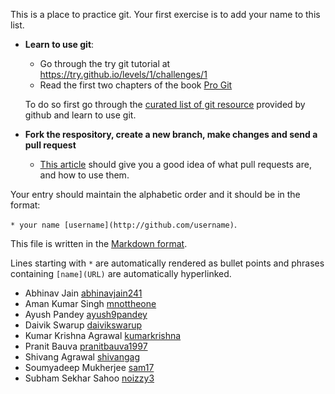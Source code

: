 This is a place to practice git. Your first exercise is to add your name to this list.

- **Learn to use git**:
  - Go through the try git tutorial at https://try.github.io/levels/1/challenges/1
  - Read the first two chapters of the book [Pro Git](http://git-scm.com/book/en/v2)

  To do so first go through the [curated list of git resource](https://help.github.com/articles/good-resources-for-learning-git-and-github/) provided by github and learn to use git.

- **Fork the respository, create a new branch, make changes and send a pull request**
  - [This article](https://help.github.com/articles/using-pull-requests/) should give you a good idea of what pull requests are, and how to use them.


Your entry should maintain the alphabetic order and it should be in the format:

`* your name [username](http://github.com/username)`.

This file is written in the [Markdown format](https://guides.github.com/features/mastering-markdown/).

Lines starting with `*` are automatically rendered as bullet points and phrases containing `[name](URL)` are automatically hyperlinked.

* Abhinav Jain [abhinavjain241](http://github.com/abhinavjain241)
* Aman Kumar Singh [mnottheone](https://github.com/mnottheone)
* Ayush Pandey [ayush9pandey](https://github.com/ayush9pandey)
* Daivik Swarup [daivikswarup](https://github.com/daivikswarup)
* Kumar Krishna Agrawal [kumarkrishna](https://github.com/kumarkrishna)
* Pranit Bauva [pranitbauva1997](https://github.com/pranitbauva)
* Shivang Agrawal [shivangag](https://github.com/shivangag)
* Soumyadeep Mukherjee [sam17](https://github.com/sam17)
* Subham Sekhar Sahoo [noizzy3](https://github.com/noizzy3)
